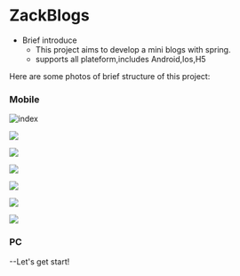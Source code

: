 # ZackBlogs

- Brief introduce
  - This project aims to develop a mini blogs with spring.
  - supports all plateform,includes Android,Ios,H5

Here are some photos of brief structure of this project:

### **Mobile**

![index](https://s1.ax1x.com/2022/03/28/qrQl6K.png)



![](https://s1.ax1x.com/2022/03/28/qrQWpq.png)





![](https://s1.ax1x.com/2022/03/29/qypNAU.png)





![](https://s1.ax1x.com/2022/03/29/qypyB6.png)





![](https://s1.ax1x.com/2022/03/29/qyp039.png)

![](https://s1.ax1x.com/2022/03/29/qype78.png)

![](https://s1.ax1x.com/2022/03/29/qypDj1.png)

### PC

--Let's get start!



